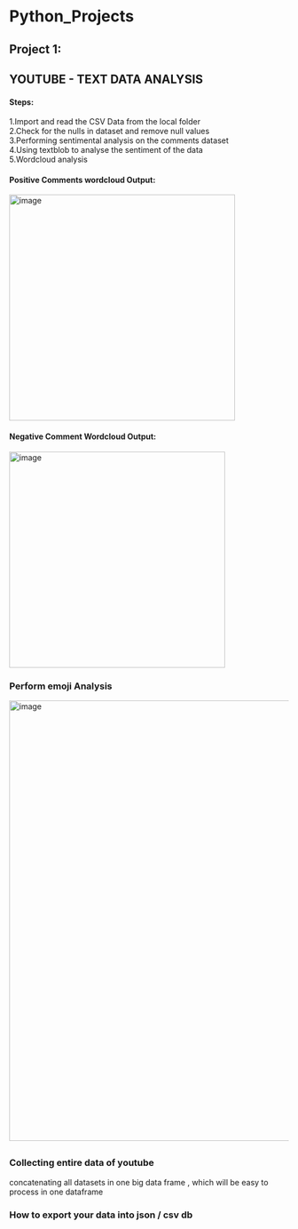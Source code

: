 # Python_Projects

## Project 1: 
## YOUTUBE - TEXT DATA ANALYSIS

#### Steps:          
1.Import and read the CSV Data from the local folder           
2.Check for the nulls in dataset and remove null values  
3.Performing sentimental analysis on the comments dataset  
4.Using textblob to analyse the sentiment of the data  
5.Wordcloud analysis  

  
#### Positive Comments wordcloud Output:  

<img width="407" alt="image" src="https://github.com/user-attachments/assets/2e3220ee-a357-4fc3-978d-91d7fa541937">  
  
#### Negative Comment Wordcloud Output:  
<img width="389" alt="image" src="https://github.com/user-attachments/assets/025f0e06-f5ee-475f-a143-ec2f0ca07c7f">   


### Perform emoji Analysis
<img width="793" alt="image" src="https://github.com/user-attachments/assets/d7584954-3757-4dd2-89aa-7b8c8237ef63">

##

### Collecting entire data of youtube

concatenating all datasets in one big data frame , which will be easy to process in one dataframe

### How to export your data into json / csv db

